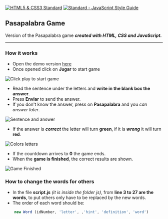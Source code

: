 [![HTML5 & CSS3 Standard](https://www.w3.org/html/logo/badge/html5-badge-h-css3-semantics.png)](http://www.w3.org/)  [![Standard - JavaScript Style Guide](https://img.shields.io/badge/code%20style-standard-brightgreen.svg)](http://standardjs.com/)

## Pasapalabra Game
Version of the Pasapalabra game **_created with HTML, CSS and JavaScript._**

---

### How it works
- Open the demo version [here](https://marioterron157.github.io/pasapalabra/)
- Once opened click on **Jugar** to start game

![Click play to start game]()

- Read the sentence under the letters and **write in the blank box the answer**.
- Press **Enviar** to send the answer.
- If you don't know the answer, press on **Pasapalabra** and you _can answer later_.

![Sentence and answer]()

- If the answer is **_correct_** the letter will turn **green**, if it is **_wrong_** it will turn **red**.

![Colors letters]()

- If the countdown arrives to **0** the game ends.
- When the **game is finished**, the correct results are shown.


![Game Finished]()

### How to change the words for others
- In the file **script.js** _(it is inside the folder js)_, from **line 3 to 27 are the words**, to put others only have to be replaced by the new words.
- The order of each word should be:
```javascript
    new Word (idNumber, 'letter', ,'hint', 'definition', 'word')
```
